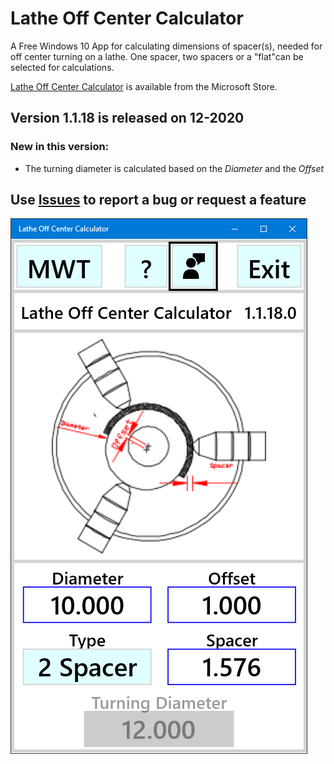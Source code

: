 # Lathe Off Center Calculator
A Free Windows 10 App for calculating dimensions of spacer(s), needed for off center turning on a lathe. One spacer, two spacers or a "flat"can be selected for calculations.

[Lathe Off Center Calculator](https://www.microsoft.com/store/apps/9NS35RLB63VH) is available from the Microsoft Store.

## Version 1.1.18 is released on 12-2020  

### New in this version:
- The turning diameter is calculated based on the _Diameter_ and the _Offset_  
  

## Use [**Issues**](https://github.com/MetalWorkerTools/LatheOffCenterCalculator/issues) to report a bug or request a feature  

![Alt Text](https://github.com/MetalWorkerTools/LatheOffCenterCalculator/blob/main/2%20Spacer.PNG)
